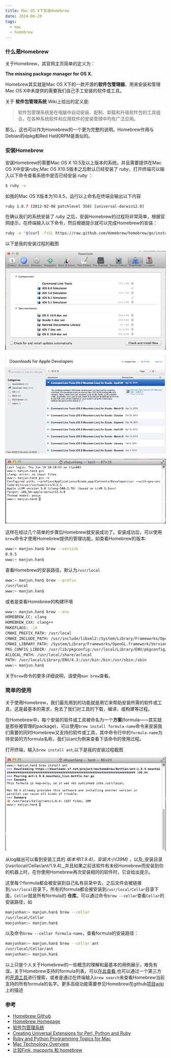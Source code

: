 ```yaml
---
title: Mac OS X下安装Homebrew
date: 2014-06-20
tags:
  - mac
  - homebrew
---
```



### 什么是Homebrew

关于Homebrew，其官网主页简单的定义为：

**The missing package manager for OS X.**

Homebrew其实就是Mac OS X下的一款开源的**软件包管理器**，用来安装和管理Mac OS X中未提供的需要我们自己手工安装的软件或工具。

关于 **软件包管理系统** Wiki上给出的定义是:

>软件包管理系统是在电脑中自动安装、配制、卸载和升级软件包的工具组合，在各种系统软件和应用软件的安装管理中均有广泛应用。

那么，这也可以作为Homebrew的一个更为完整的说明。Homebrew作用与Debian的dpkg和Red Hat的RPM是类似的。

###  安装Homebrew

安装Homebrew的需要Mac OS X 10.5及以上版本的系统。并且需要提供在Mac OS X中安装ruby,Mac OS X10.5版本之后默认已经安装了 _ruby_，打开终端可以输入以下命令查看系统中是否已经安装 _ruby_ ：
```sh
$ ruby -v
```
如我的Mac OS X版本为10.8.5，运行以上命名在终端会输出以下内容
```sh
ruby 1.8.7 (2012-02-08 patchlevel 358) [universal-darwin12.0]
```
在确认我们的系统安装了 _ruby_ 之后，安装Homebrew的过程将非常简单，根据官网提示，在终端输入以下命令，然后根据提示就可以完成Homebrew的安装：
```sh
ruby -e "$(curl -fsSL https://raw.github.com/Homebrew/homebrew/go/install)"
```
以下是我的安装过程的截图

![image](/img/2014-06-20-a1.png)

![image](/img/2014-06-20-a2.png)

![image](/img/2014-06-20-a3.png)

这样在经过几个简单的步骤后Homebrew就安装成功了。安装成功后，可以使用`brew`命令才使用Homebrew提供的管理功能，如查看Homebrew的版本:
```sh
www:~ manjun.han$ brew --version
0.9.5
www:~ manjun.han$
```
查看Homebrew的安装路径，默认为`/usr/local`
```sh
www:~ manjun.han$ brew --prefix
/usr/local
www:~ manjun.han$
```
或者是查看Homebrew的构建环境
```sh
www:~ manjun.han$ brew --env
HOMEBREW_CC: clang
HOMEBREW_CXX: clang++
MAKEFLAGS: -j4
CMAKE_PREFIX_PATH: /usr/local
CMAKE_INCLUDE_PATH: /usr/include/libxml2:/System/Library/Frameworks/OpenGL.framework/Versions/Current/Headers
CMAKE_LIBRARY_PATH: /System/Library/Frameworks/OpenGL.framework/Versions/Current/Libraries
PKG_CONFIG_LIBDIR: /usr/lib/pkgconfig:/usr/local/Library/ENV/pkgconfig/10.8
ACLOCAL_PATH: /usr/local/share/aclocal
PATH: /usr/local/Library/ENV/4.3:/usr/bin:/bin:/usr/sbin:/sbin
www:~ manjun.han$
```
关于`brew`命令的更多详细说明，请使用`man brew`查看。

### 简单的使用

关于使用Homebrew，我们最先用到的功能就是用它来帮助安装所需的软件或工具，这是最基本的需求，免去了我们对工具的下载，编译，或构建等过程。

在Homebrew中，每个安装的软件或工具被命名为一个**方案**(formula——其实就是那些被管理的package)，可以使用`brew install formula-name`命令来安装我们需要的同时Homebrew又支持的软件或工具，其中命令行中的`formula-name`为待安装的方formula名称，我们以ant为例来查看下该命令的使用过程。

打开终端，输入`brew install ant`,以下是我的安装过程截图

![image](/img/2014-06-20-a4.png)

从log输出可以看到安装工具的 _版本号(1.9.4)_，_安装大小(39M)_ ，以及_安装目录(/usr/local/Cellar/ant/1.9.4)_,并且如果之前该软件有未经Homebrew而安装到你的机器上时，在你使用Homebrew再次安装相同的软件时，它会给出提示。

这里每个formula都会被安装到自己私有目录中去，之后文件会被链接到`/usr/local`目录下，所有的formula都会被安装到`/usr/local/Cellar`目录下面，`Cellar`就是所有formula的 **仓库**。可以通过命令`brew --cellar`查看`Cellar`的安装路径，如
```sh
manjunhan:~ manjun.han$ brew --cellar
/usr/local/Cellar
manjunhan:~ manjun.han$
```
以及命令`brew --cellar formula-name`，查看formula的安装路径：
```sh
manjunhan:~ manjun.han$ brew --cellar ant
/usr/local/Cellar/ant
manjunhan:~ manjun.han$
```

以上只是个人关于Homebrew的一些概念的理解和最基本的用例展示，难免有误。关于Homebrew支持的formula列表，可以[在此查看][ref-7],也可以通过一个第三方的[开源工具][ref-8]进行搜索，或者是通过在终端输入`brew search`来查看Homebrew当前支持的所有formula的名字。更多高级功能需要参见Homebrew在github[项目wiki][ref-9]上的描述

### 参考

+ [Homebrew Github][ref-2]
+ [Homebrew Homepage][ref-3]
+ [软件包管理系统][ref-1]
+ [Creating Universal Extensions for Perl, Python and Ruby][ref-4]
+ [Ruby and Python Programming Topics for Mac][ref-5]
+ [Mac Technology Overview][ref-6]
+ [比较Fink, macports 和 homebrew][ref-10]

[ref-1]: http://zh.wikipedia.org/wiki/%E8%BD%AF%E4%BB%B6%E5%8C%85%E7%AE%A1%E7%90%86%E7%B3%BB%E7%BB%9F
[ref-2]: https://github.com/Homebrew/homebrew
[ref-3]: http://brew.sh/
[ref-4]: https://developer.apple.com/library/mac/releasenotes/OpenSource/PerlExtensionsRelNotes/
[ref-5]: https://developer.apple.com/legacy/library/documentation/Cocoa/Conceptual/RubyPythonCocoa/Introduction/Introduction.html
[ref-6]: https://developer.apple.com/library/mac/documentation/MacOSX/Conceptual/OSX_Technology_Overview/SoftwareProducts/SoftwareProducts.html
[ref-7]: https://github.com/Homebrew/homebrew/tree/master/Library/Formula/
[ref-8]: http://braumeister.org/
[ref-9]: https://github.com/Homebrew/homebrew/wiki/Installation
[ref-10]: http://tetsu.iteye.com/blog/1507524
